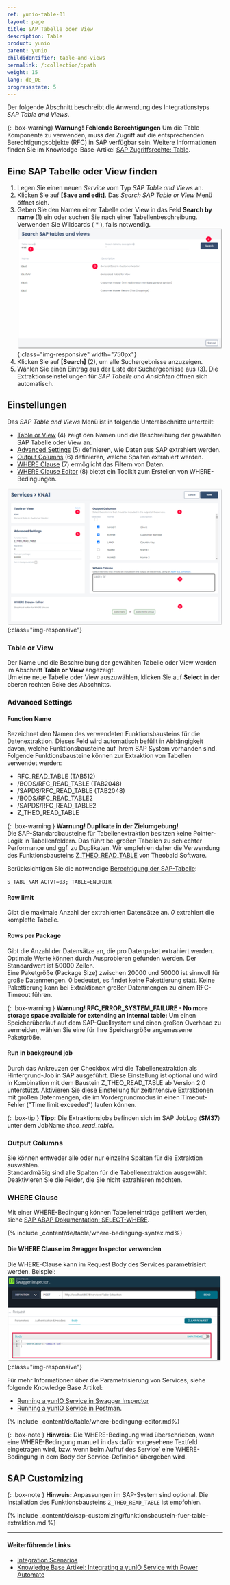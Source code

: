 ```yaml
---
ref: yunio-table-01
layout: page
title: SAP Tabelle oder View
description: Table
product: yunio
parent: yunio
childidentifier: table-and-views
permalink: /:collection/:path
weight: 15
lang: de_DE
progressstate: 5
---
```



Der folgende Abschnitt beschreibt die Anwendung des Integrationstyps *SAP Table and Views*.

{: .box-warning}
**Warnung!** **Fehlende Berechtigungen**
Um die Table Komponente zu verwenden, muss der Zugriff auf die entsprechenden Berechtigungsobjekte (RFC) in SAP verfügbar sein. 
Weitere Informationen finden Sie im Knowledge-Base-Artikel [SAP Zugriffsrechte: Table](https://kb.theobald-software.com/sap/authority-objects-sap-user-rights#table).

## Eine SAP Tabelle oder View finden

1. Legen Sie einen neuen *Service* vom Typ *SAP Table and Views* an.
2. Klicken Sie auf **[Save and edit]**. Das *Search SAP Table or View* Menü öffnet sich.
3. Geben Sie den Namen einer Tabelle oder View in das Feld **Search by name** (1) ein oder suchen Sie nach einer Tabellenbeschreibung. Verwenden Sie Wildcards ( * ), falls notwendig. <br>
![SAP-Table-or-Views](/img/content/yunio/Search-table-view.png){:class="img-responsive" width="750px"}
4. Klicken Sie auf **[Search]** (2), um alle Suchergebnisse anzuzeigen.
5. Wählen Sie einen Eintrag aus der Liste der Suchergebnisse aus (3). 
Die Extraktionseinstellungen für *SAP Tabelle und Ansichten* öffnen sich automatisch.<br>

## Einstellungen
Das *SAP Table and Views* Menü ist in folgende Unterabschnitte unterteilt:
- [Table or View](#table-or-view) (4) zeigt den Namen und die Beschreibung der gewählten SAP Tabelle oder View an.
- [Advanced Settings](#advanced-settings) (5) definieren, wie Daten aus SAP extrahiert werden.
- [Output Columns](#output-columns) (6) definieren, welche Spalten extrahiert werden.
- [WHERE Clause](#where-clause) (7) ermöglicht das Filtern von Daten.
- [WHERE Clause Editor](#where-clause-editor) (8) bietet ein Toolkit zum Erstellen von WHERE-Bedingungen.

![yunIO-table](/img/content/yunio/table-settings.png){:class="img-responsive"}


### Table or View

Der Name und die Beschreibung der gewählten Tabelle oder View werden im Abschnitt **Table or View** angezeigt.<br>
Um eine neue Tabelle oder View auszuwählen, klicken Sie auf **Select** in der oberen rechten Ecke des Abschnitts.

### Advanced Settings

#### Function Name
Bezeichnet den Namen des verwendeten Funktionsbausteins für die Datenextraktion. Dieses Feld wird automatisch befüllt in Abhängigkeit davon, welche Funktionsbausteine auf Ihrem SAP System vorhanden sind.
Folgende Funktionsbausteine können zur Extraktion von Tabellen verwendet werden:

- RFC_READ_TABLE (TAB512)
- /BODS/RFC_READ_TABLE  (TAB2048)
- /SAPDS/RFC_READ_TABLE  (TAB2048)
- /BODS/RFC_READ_TABLE2
- /SAPDS/RFC_READ_TABLE2
- Z_THEO_READ_TABLE

{: .box-warning }
**Warnung! Duplikate in der Zielumgebung!** <br>
Die SAP-Standardbausteine für Tabellenextraktion besitzen keine Pointer-Logik in Tabellenfeldern. 
Das führt bei großen Tabellen zu schlechter Performance und ggf. zu Duplikaten.
Wir empfehlen daher die Verwendung des Funktionsbausteins [Z_THEO_READ_TABLE](#installation-von-z_theo_read_table) von Theobald Software. 

Berücksichtigen Sie die notwendige [Berechtigung der SAP-Tabelle](https://kb.theobald-software.com/sap/authority-objects-sap-user-rights#table):
```
S_TABU_NAM ACTVT=03; TABLE=ENLFDIR
```
#### Row limit
Gibt die maximale Anzahl der extrahierten Datensätze an. *0* extrahiert die komplette Tabelle.

#### Rows per Package
Gibt die Anzahl der Datensätze an, die pro Datenpaket extrahiert werden.
Optimale Werte können durch Ausprobieren gefunden werden. Der Standardwert ist 50000 Zeilen. <br>
Eine Paketgröße (Package Size) zwischen 20000 und 50000 ist sinnvoll für große Datenmengen.
0 bedeutet, es findet keine Pakettierung statt. Keine Pakettierung kann bei Extraktionen großer Datenmengen zu einem RFC-Timeout führen.

{: .box-warning }
**Warnung! RFC_ERROR_SYSTEM_FAILURE - No more storage space available for extending an internal table:**
Um einen Speicherüberlauf auf dem SAP-Quellsystem und einen großen Overhead zu vermeiden, wählen Sie eine für Ihre Speichergröße angemessene Paketgröße.

#### Run in background job
Durch das Ankreuzen der Checkbox wird die Tabellenextraktion als Hintergrund-Job in SAP ausgeführt. 
Diese Einstellung ist optional und wird in Kombination mit dem Baustein Z_THEO_READ_TABLE ab Version 2.0 unterstützt.
Aktivieren Sie diese Einstellung für zeitintensive Extraktionen mit großen Datenmengen, die im Vordergrundmodus in einen Timeout-Fehler ("Time limit exceeded") laufen können. <br>

{: .box-tip }
**Tipp:** Die Extraktionsjobs befinden sich im SAP JobLog (**SM37**) unter dem JobName *theo_read_table*.

### Output Columns

Sie können entweder alle oder nur einzelne Spalten für die Extraktion auswählen. <br>
Standardmäßig sind alle Spalten für die Tabellenextraktion ausgewählt. 
Deaktivieren Sie die Felder, die Sie nicht extrahieren möchten.

### WHERE Clause
Mit einer WHERE-Bedingung können Tabelleneinträge gefiltert werden, siehe [SAP ABAP Dokumentation: SELECT-WHERE](https://help.sap.com/doc/abapdocu_750_index_htm/7.50/de-de/abapwhere.htm).

{% include _content/de/table/where-bedingung-syntax.md%}

#### Die WHERE Clause im Swagger Inspector verwenden

Die WHERE-Clause kann im Request Body des Services parametrisiert werden. Beispiel:<br>
![WHERE-Clause in Swagger Inspector](/img/content/yunio/swagger-inspector.png){:class="img-responsive"}

Für mehr Informationen über die Parametrisierung von Services, siehe folgende Knowledge Base Artikel: 
- [Running a yunIO Service in Swagger Inspector](https://kb.theobald-software.com/yunio/running-a-yunio-service-in-swagger-inspector) 
- [Running a yunIO Service in Postman](https://kb.theobald-software.com/yunio/running-a-yunio-service-in-postman).

{% include _content/de/table/where-bedingung-editor.md%}

{: .box-note }
**Hinweis:** Die WHERE-Bedingung wird überschrieben, wenn eine WHERE-Bedingung manuell in das dafür vorgesehene Textfeld eingetragen wird, bzw. wenn beim Aufruf des Service’ eine WHERE-Bedingung in dem Body der Service-Definition übergeben wird.

## SAP Customizing

{: .box-note }
**Hinweis:** Anpassungen im SAP-System sind optional. Die Installation des Funktionsbausteins `Z_THEO_READ_TABLE` ist empfohlen.

{% include _content/de/sap-customizing/funktionsbaustein-fuer-table-extraktion.md  %}

*****
#### Weiterführende Links
- [Integration Scenarios](./integration)
- [Knowledge Base Artikel: Integrating a yunIO Service with Power Automate](https://kb.theobald-software.com/yunio/integrating-a-yunio-service-with-power-automate)